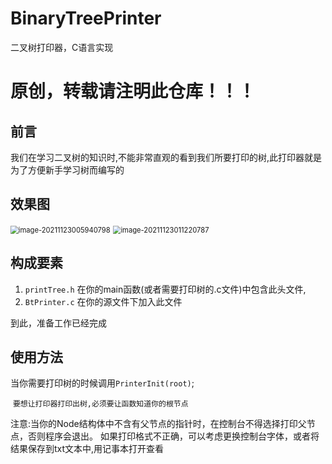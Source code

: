 # BinaryTreePrinter
二叉树打印器，C语言实现

# 原创，转载请注明此仓库！！！

## 前言

我们在学习二叉树的知识时,不能非常直观的看到我们所要打印的树,此打印器就是为了方便新手学习树而编写的

## 效果图

<img src="https://cdn.jsdelivr.net/gh/StarLeet/BinaryTreePrinter@master/ImageFile/image-20211123005940798.png" alt="image-20211123005940798" style="zoom:80%;" />
<img src="https://cdn.jsdelivr.net/gh/StarLeet/BinaryTreePrinter@master/ImageFile/image-20211123011220787.png" alt="image-20211123011220787" style="zoom:80%;" />

## 构成要素

1. `printTree.h` 在你的main函数(或者需要打印树的.c文件)中包含此头文件,
2. `BtPrinter.c` 在你的源文件下加入此文件

到此，准备工作已经完成

## 使用方法

当你需要打印树的时候调用`PrinterInit(root)`;

​      `要想让打印器打印出树,必须要让函数知道你的根节点`

注意:当你的Node结构体中不含有父节点的指针时，在控制台不得选择打印父节点，否则程序会退出。
如果打印格式不正确，可以考虑更换控制台字体，或者将结果保存到txt文本中,用记事本打开查看

